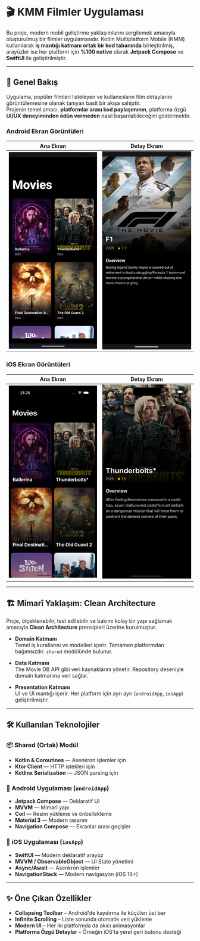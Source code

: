 # 🎬 KMM Filmler Uygulaması

Bu proje, modern mobil geliştirme yaklaşımlarını sergilemek amacıyla oluşturulmuş bir filmler uygulamasıdır. Kotlin Multiplatform Mobile (KMM) kullanılarak **iş mantığı katmanı ortak bir kod tabanında** birleştirilmiş, arayüzler ise her platform için **%100 native** olarak **Jetpack Compose** ve **SwiftUI** ile geliştirilmiştir.

---

## 🌟 Genel Bakış

Uygulama, popüler filmleri listeleyen ve kullanıcıların film detaylarını görüntülemesine olanak tanıyan basit bir akışa sahiptir.  
Projenin temel amacı, **platformlar arası kod paylaşımının**, platforma özgü **UI/UX deneyiminden ödün vermeden** nasıl başarılabileceğini göstermektir.

### Android Ekran Görüntüleri

| Ana Ekran | Detay Ekranı |
|----------|--------------|
| ![Android Ana](screenshots/ANDROID_Home.png) | ![Android Detay](screenshots/ANDROID_Detail.png) |

### iOS Ekran Görüntüleri

| Ana Ekran | Detay Ekranı |
|----------|--------------|
| ![iOS Ana](screenshots/IOS_Home.png) | ![iOS Detay](screenshots/IOS_Detail.png) |

---

## 🏗️ Mimarî Yaklaşım: Clean Architecture

Proje, ölçeklenebilir, test edilebilir ve bakımı kolay bir yapı sağlamak amacıyla **Clean Architecture** prensipleri üzerine kurulmuştur.

- **Domain Katmanı**  
  Temel iş kurallarını ve modelleri içerir. Tamamen platformdan bağımsızdır. `shared` modülünde bulunur.

- **Data Katmanı**  
  The Movie DB API gibi veri kaynaklarını yönetir. Repository deseniyle domain katmanına veri sağlar.

- **Presentation Katmanı**  
  UI ve UI mantığı içerir. Her platform için ayrı ayrı (`androidApp`, `iosApp`) geliştirilmiştir.

---

## 🛠️ Kullanılan Teknolojiler

### 📦 Shared (Ortak) Modül

- **Kotlin & Coroutines** — Asenkron işlemler için  
- **Ktor Client** — HTTP istekleri için  
- **Kotlinx Serialization** — JSON parsing için

### 🤖 Android Uygulaması (`androidApp`)

- **Jetpack Compose** — Deklaratif UI  
- **MVVM** — Mimarî yapı  
- **Coil** — Resim yükleme ve önbellekleme  
- **Material 3** — Modern tasarım  
- **Navigation Compose** — Ekranlar arası geçişler

### 🍏 iOS Uygulaması (`iosApp`)

- **SwiftUI** — Modern deklaratif arayüz  
- **MVVM / ObservableObject** — UI State yönetimi  
- **Async/Await** — Asenkron işlemler  
- **NavigationStack** — Modern navigasyon (iOS 16+)

---

## ✨ Öne Çıkan Özellikler

- **Collapsing Toolbar** – Android'de kaydırma ile küçülen üst bar  
- **Infinite Scrolling** – Liste sonunda otomatik veri yükleme  
- **Modern UI** – Her iki platformda da akıcı animasyonlar  
- **Platforma Özgü Detaylar** – Örneğin iOS’ta yerel geri butonu desteği

